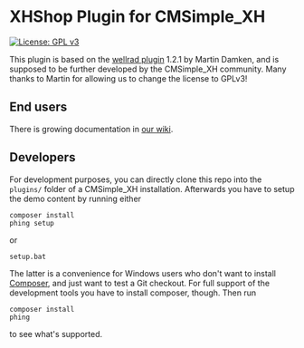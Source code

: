 XHShop Plugin for CMSimple_XH
=============================

[![License: GPL v3](https://img.shields.io/badge/License-GPL%20v3-blue.svg)](http://www.gnu.org/licenses/gpl-3.0)

This plugin is based on the [wellrad plugin](http://www.wellrad.de/) 1.2.1 by
Martin Damken, and is supposed to be further developed by the CMSimple_XH
community. Many thanks to Martin for allowing us to change the license to GPLv3!

End users
---------

There is growing documentation in [our wiki](https://github.com/cmsimple-xh/xhshop/wiki).

Developers
----------

For development purposes, you can directly clone this repo into the `plugins/`
folder of a CMSimple_XH installation. Afterwards you have to setup the demo content
by running either
````
composer install
phing setup
````
or
````
setup.bat
````
The latter is a convenience for Windows users who don't want to install
[Composer](https://getcomposer.org/), and just want to test a Git checkout. For
full support of the development tools you have to install composer, though. Then
run
````
composer install
phing
````
to see what's supported.
